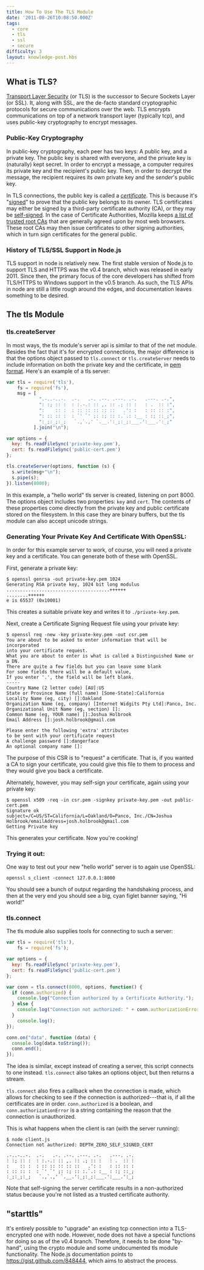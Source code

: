 ```yaml
---
title: How To Use The TLS Module
date: '2011-08-26T10:08:50.000Z'
tags:
  - core
  - tls
  - ssl
  - secure
difficulty: 3
layout: knowledge-post.hbs
---
```


## What is TLS?

[Transport Layer Security](https://en.wikipedia.org/wiki/Transport_Layer_Security) (or TLS) is the successor to Secure Sockets Layer (or SSL). It, along with SSL, are the de-facto standard cryptographic protocols for secure communications over the web. TLS encrypts communications on top of a network transport layer (typically tcp), and uses public-key cryptography to encrypt messages.

### Public-Key Cryptography

In public-key cryptography, each peer has two keys: A public key, and a private key. The public key is shared with everyone, and the private key is (naturally) kept secret. In order to encrypt a message, a computer requires its private key and the recipient's public key. Then, in order to decrypt the message, the recipient requires its *own* private key and the *sender*'s public key.

In TLS connections, the public key is called a *[certificate](https://en.wikipedia.org/wiki/Digital_certificate)*. This is because it's "[signed](https://en.wikipedia.org/wiki/Digital_signature)" to prove that the public key belongs to its owner. TLS certificates may either be signed by a third-party certificate authority (CA), or they may be [self-signed](https://en.wikipedia.org/wiki/Self-signed_certificate). In the case of Certificate Authorities, Mozilla keeps [a list of trusted root CAs](https://ccadb-public.secure.force.com/mozilla/CAInformationReport) that are generally agreed upon by most web browsers. These root CAs may then issue certificates to other signing authorities, which in turn sign certificates for the general public.

### History of TLS/SSL Support in Node.js

TLS support in node is relatively new. The first stable version of Node.js to support TLS and HTTPS was the v0.4 branch, which was released in early 2011. Since then, the primary focus of the core developers has shifted from TLS/HTTPS to Windows support in the v0.5 branch. As such, the TLS APIs in node are still a little rough around the edges, and documentation leaves something to be desired.

## The tls Module

### tls.createServer

In most ways, the tls module's server api is similar to that of the net module. Besides the fact that it's for encrypted connections, the major difference is that the options object passed to `tls.connect` or `tls.createServer` needs to include information on both the private key and the certificate, in [pem format](https://en.wikipedia.org/wiki/X.509#Certificate_filename_extensions). Here's an example of a tls server:

```javascript
var tls = require('tls'),
    fs = require('fs'),
    msg = [
            ".-..-..-.  .-.   .-. .--. .---. .-.   .---. .-.",
            ": :; :: :  : :.-.: :: ,. :: .; :: :   : .  :: :",
            ":    :: :  : :: :: :: :: ::   .': :   : :: :: :",
            ": :: :: :  : `' `' ;: :; :: :.`.: :__ : :; ::_;",
            ":_;:_;:_;   `.,`.,' `.__.':_;:_;:___.':___.':_;"
          ].join("\n");

var options = {
  key: fs.readFileSync('private-key.pem'),
  cert: fs.readFileSync('public-cert.pem')
};

tls.createServer(options, function (s) {
  s.write(msg+"\n");
  s.pipe(s);
}).listen(8000);
```

In this example, a "hello world" tls server is created, listening on port 8000. The options object includes two properties: `key` and `cert`. The contents of these properties come directly from the private key and public certificate stored on the filesystem. In this case they are binary buffers, but the tls module can also accept unicode strings.

### Generating Your Private Key And Certificate With OpenSSL:

In order for this example server to work, of course, you will need a private key and a certificate. You can generate both of these with OpenSSL.

First, generate a private key:

```
$ openssl genrsa -out private-key.pem 1024
Generating RSA private key, 1024 bit long modulus
......................................++++++
........++++++
e is 65537 (0x10001)
```

This creates a suitable private key and writes it to `./private-key.pem`.

Next, create a Certificate Signing Request file using your private key:

```
$ openssl req -new -key private-key.pem -out csr.pem
You are about to be asked to enter information that will be incorporated
into your certificate request.
What you are about to enter is what is called a Distinguished Name or a DN.
There are quite a few fields but you can leave some blank
For some fields there will be a default value,
If you enter '.', the field will be left blank.
-----
Country Name (2 letter code) [AU]:US
State or Province Name (full name) [Some-State]:California
Locality Name (eg, city) []:Oakland
Organization Name (eg, company) [Internet Widgits Pty Ltd]:Panco, Inc.
Organizational Unit Name (eg, section) []:
Common Name (eg, YOUR name) []:Joshua Holbrook
Email Address []:josh.holbrook@gmail.com

Please enter the following 'extra' attributes
to be sent with your certificate request
A challenge password []:dangerface
An optional company name []:
```

The purpose of this CSR is to "request" a certificate. That is, if you wanted a CA to sign your certificate, you could give this file to them to process and they would give you back a certificate.

Alternately, however, you may self-sign your certificate, again using your private key:

```
$ openssl x509 -req -in csr.pem -signkey private-key.pem -out public-cert.pem
Signature ok
subject=/C=US/ST=California/L=Oakland/O=Panco, Inc./CN=Joshua Holbrook/emailAddress=josh.holbrook@gmail.com
Getting Private key
```

This generates your certificate. Now you're cooking!

### Trying it out:

One way to test out your new "hello world" server is to again use OpenSSL:

```
openssl s_client -connect 127.0.0.1:8000
```

You should see a bunch of output regarding the handshaking process, and then at the very end you should see a big, cyan figlet banner saying, "Hi world!"

### tls.connect

The tls module also supplies tools for connecting to such a server:

```javascript
var tls = require('tls'),
    fs = require('fs');

var options = {
  key: fs.readFileSync('private-key.pem'),
  cert: fs.readFileSync('public-cert.pem')
};

var conn = tls.connect(8000, options, function() {
  if (conn.authorized) {
    console.log("Connection authorized by a Certificate Authority.");
  } else {
    console.log("Connection not authorized: " + conn.authorizationError)
  }
    console.log();
});

conn.on("data", function (data) {
  console.log(data.toString());
  conn.end();
});
```

The idea is similar, except instead of creating a server, this script connects to one instead. `tls.connect` also takes an options object, but then returns a stream.

`tls.connect` also fires a callback when the connection is made, which allows for checking to see if the connection is authorized---that is, if all the certificates are in order. `conn.authorized` is a boolean, and `conn.authorizationError` is a string containing the reason that the connection is unauthorized.

This is what happens when the client is ran (with the server running):

```
$ node client.js
Connection not authorized: DEPTH_ZERO_SELF_SIGNED_CERT

.-..-..-.  .-.   .-. .--. .---. .-.   .---. .-.
: :; :: :  : :.-.: :: ,. :: .; :: :   : .  :: :
:    :: :  : :: :: :: :: ::   .': :   : :: :: :
: :: :: :  : `' `' ;: :; :: :.`.: :__ : :; ::_;
:_;:_;:_;   `.,`.,' `.__.':_;:_;:___.':___.':_;
```

Note that self-signing the server certificate results in a non-authorized status because you're not listed as a trusted certificate authority.

## "starttls"

It's entirely possible to "upgrade" an existing tcp connection into a TLS-encrypted one with node. However, node does not have a special functions for doing so as of the v0.4 branch. Therefore, it needs to be done "by-hand", using the crypto module and some undocumented tls module functionality. The Node.js documentation points to <https://gist.github.com/848444>, which aims to abstract the process.
